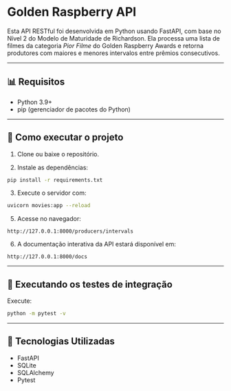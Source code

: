 # Golden Raspberry API

Esta API RESTful foi desenvolvida em Python usando FastAPI, com base no Nível 2 do Modelo de Maturidade de Richardson.
Ela processa uma lista de filmes da categoria *Pior Filme* do Golden Raspberry Awards e retorna produtores com maiores e menores intervalos entre prêmios consecutivos.

---

## 📊 Requisitos

- Python 3.9+
- pip (gerenciador de pacotes do Python)

---

## 🚀 Como executar o projeto

1. Clone ou baixe o repositório.

2. Instale as dependências:

```bash
pip install -r requirements.txt
```

3. Execute o servidor com:

```bash
uvicorn movies:app --reload
```

5. Acesse no navegador:

```
http://127.0.0.1:8000/producers/intervals
```

6. A documentação interativa da API estará disponível em:

```
http://127.0.0.1:8000/docs
```

---

## 🔧 Executando os testes de integração

Execute:

```bash
python -m pytest -v
```

---

## 📂 Tecnologias Utilizadas

- FastAPI
- SQLite
- SQLAlchemy
- Pytest

